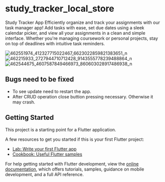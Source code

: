 # study_tracker_local_store

Study Tracker App
Efficiently organize and track your assignments with our task manager app! Add tasks with ease, set due dates using a sleek calendar picker, and view all your assignments in a clean and simple interface. Whether you're managing coursework or personal projects, stay on top of deadlines with intuitive task reminders. 

![462551974_412327715022467_6623022859821383651_n](https://github.com/user-attachments/assets/fae27c54-dfd1-4b88-a66b-97cff5870501)
![462215933_2727944710712428_9143555778239488864_n](https://github.com/user-attachments/assets/2e5f6252-ae17-4b4f-9003-21509e6d1798)
![462544675_4607587849466973_860603028917486938_n](https://github.com/user-attachments/assets/a38fca8d-4d42-4a69-9012-36f6448d1588)

## Bugs need to be fixed
* To see update need to restart the app.
* After CRUD operation close buttion pressing necessary. Otherwise it may crash.

## Getting Started

This project is a starting point for a Flutter application.

A few resources to get you started if this is your first Flutter project:

- [Lab: Write your first Flutter app](https://docs.flutter.dev/get-started/codelab)
- [Cookbook: Useful Flutter samples](https://docs.flutter.dev/cookbook)

For help getting started with Flutter development, view the
[online documentation](https://docs.flutter.dev/), which offers tutorials,
samples, guidance on mobile development, and a full API reference.
